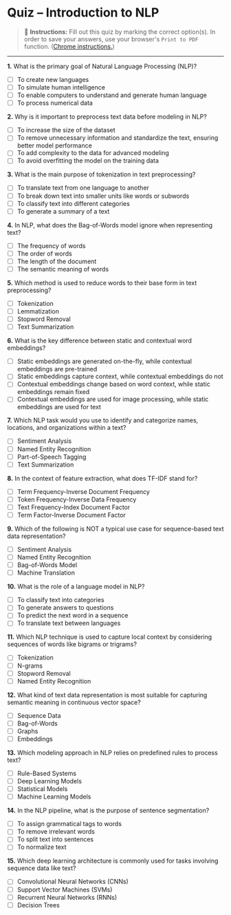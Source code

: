 # Quiz – Introduction to NLP

> 🚦 **Instructions:** Fill out this quiz by marking the correct option(s). In order to save your answers, use your browser's `Print to PDF` function. ([Chrome instructions.](https://libguides.rowan.edu/c.php?g=248114&p=4710174))

---

**1.** What is the primary goal of Natural Language Processing (NLP)?

- [ ] To create new languages
- [ ] To simulate human intelligence
- [ ] To enable computers to understand and generate human language
- [ ] To process numerical data

**2.** Why is it important to preprocess text data before modeling in NLP?

- [ ] To increase the size of the dataset
- [ ] To remove unnecessary information and standardize the text, ensuring better model performance
- [ ] To add complexity to the data for advanced modeling
- [ ] To avoid overfitting the model on the training data

**3.** What is the main purpose of tokenization in text preprocessing?

- [ ] To translate text from one language to another
- [ ] To break down text into smaller units like words or subwords
- [ ] To classify text into different categories
- [ ] To generate a summary of a text

**4.** In NLP, what does the Bag-of-Words model ignore when representing text?

- [ ] The frequency of words
- [ ] The order of words
- [ ] The length of the document
- [ ] The semantic meaning of words

**5.** Which method is used to reduce words to their base form in text preprocessing?

- [ ] Tokenization
- [ ] Lemmatization
- [ ] Stopword Removal
- [ ] Text Summarization

**6.** What is the key difference between static and contextual word embeddings?

- [ ] Static embeddings are generated on-the-fly, while contextual embeddings are pre-trained
- [ ] Static embeddings capture context, while contextual embeddings do not
- [ ] Contextual embeddings change based on word context, while static embeddings remain fixed
- [ ] Contextual embeddings are used for image processing, while static embeddings are used for text

**7.** Which NLP task would you use to identify and categorize names, locations, and organizations within a text?

- [ ] Sentiment Analysis
- [ ] Named Entity Recognition
- [ ] Part-of-Speech Tagging
- [ ] Text Summarization

**8.** In the context of feature extraction, what does TF-IDF stand for?

- [ ] Term Frequency-Inverse Document Frequency
- [ ] Token Frequency-Inverse Data Frequency
- [ ] Text Frequency-Index Document Factor
- [ ] Term Factor-Inverse Document Factor

**9.** Which of the following is NOT a typical use case for sequence-based text data representation?

- [ ] Sentiment Analysis
- [ ] Named Entity Recognition
- [ ] Bag-of-Words Model
- [ ] Machine Translation

**10.** What is the role of a language model in NLP?

- [ ] To classify text into categories
- [ ] To generate answers to questions
- [ ] To predict the next word in a sequence
- [ ] To translate text between languages

**11.** Which NLP technique is used to capture local context by considering sequences of words like bigrams or trigrams?

- [ ] Tokenization
- [ ] N-grams
- [ ] Stopword Removal
- [ ] Named Entity Recognition

**12.** What kind of text data representation is most suitable for capturing semantic meaning in continuous vector space?

- [ ] Sequence Data
- [ ] Bag-of-Words
- [ ] Graphs
- [ ] Embeddings

**13.** Which modeling approach in NLP relies on predefined rules to process text?

- [ ] Rule-Based Systems
- [ ] Deep Learning Models
- [ ] Statistical Models
- [ ] Machine Learning Models

**14.** In the NLP pipeline, what is the purpose of sentence segmentation?

- [ ] To assign grammatical tags to words
- [ ] To remove irrelevant words
- [ ] To split text into sentences
- [ ] To normalize text

**15.** Which deep learning architecture is commonly used for tasks involving sequence data like text?

- [ ] Convolutional Neural Networks (CNNs)
- [ ] Support Vector Machines (SVMs)
- [ ] Recurrent Neural Networks (RNNs)
- [ ] Decision Trees

